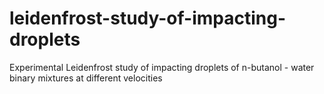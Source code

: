 # leidenfrost-study-of-impacting-droplets
Experimental Leidenfrost study of impacting droplets of n-butanol - water binary mixtures at different velocities

